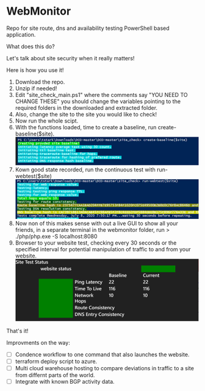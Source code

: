 # WebMonitor
Repo for site route, dns and availability testing PowerShell based application. 

What does this do?

Let's talk about site security when it really matters!

Here is how you use it!

1. Download the repo.
2. Unzip if needed!
3. Edit "site_check_main.ps1" where the comments say "YOU NEED TO CHANGE THESE" you should change the variables pointing to the required folders in the downloaded and extracted folder.
4. Also, change the site to the site you would like to check!
5. Now run the whole scipt.
6. With the functions loaded, time to create a baseline, run create-baseline($site).
![create-baseline](create-baseline.png)
7. Kown good state recorded, run the continuous test with run-webtest($site)
![run-webtest](run-webtest.png)
8. Now non of this makes sense with out a live GUI to show all your friends, in a separate terminal in the webmonitor folder, run > ./php/php.exe -S localhost:8080
9. Browser to your website test, checking every 30 seconds or the specified interval for potential manipulation of traffic to and from your website.
![webmonitor](webmonitor.png)

That's it!

Improvments on the way:

- [ ] Condence workflow to one command that also launches the website.
- [ ] terraform deploy script to azure.
- [ ] Multi cloud warehouse hosting to compare deviations in traffic to a site from differnt parts of the world.
- [ ] Integrate with known BGP activity data.
